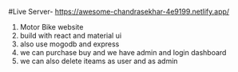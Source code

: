 #Live Server- https://awesome-chandrasekhar-4e9199.netlify.app/

1. Motor Bike website
2. build with react and material ui
3. also use mogodb and express
4. we can purchase buy and we  have admin and login dashboard
5. we can also delete iteams as user and as admin
